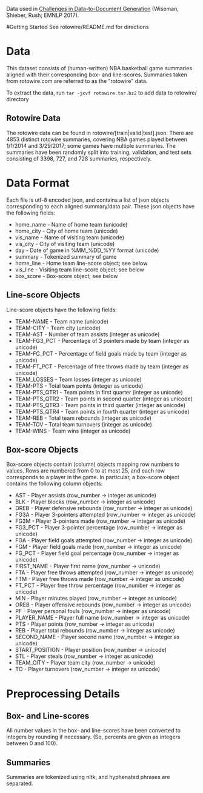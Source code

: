 Data used in [Challenges in Data-to-Document Generation](https://arxiv.org/abs/1707.08052) (Wiseman, Shieber, Rush; EMNLP 2017).

#Getting Started
See rotowire/README.md for directions

# Data
This dataset consists of (human-written) NBA basketball game summaries aligned with their corresponding box- and line-scores. Summaries taken from rotowire.com are referred to as the "rotowire" data.

To extract the data, run `tar -jxvf rotowire.tar.bz2` to add data to rotowire/ directory


## Rotowire Data
The rotowire data can be found in rotowire/[train|valid|test].json. There are 4853 distinct rotowire summaries, covering NBA games played between 1/1/2014 and 3/29/2017; some games have multiple summaries. The summaries have been randomly split into training, validation, and test sets consisting of 3398, 727, and 728 summaries, respectively.


# Data Format
Each file is utf-8 encoded json, and contains a list of json objects corresponding to each aligned summary/data pair. These json objects have the following fields:

* home_name - Name of home team (unicode)
* home_city - City of home team (unicode)
* vis_name  - Name of visiting team (unicode)
* vis_city  - City of visiting team (unicode)
* day       - Date of game in %MM_%DD_%YY format (unicode)
* summary   - Tokenized summary of game
* home_line - Home team line-score object; see below
* vis_line  - Visiting team line-score object; see below
* box_score - Box-score object; see below

## Line-score Objects
Line-score objects have the following fields:

* TEAM-NAME     - Team name (unicode)
* TEAM-CITY     - Team city (unicode)
* TEAM-AST      - Number of team assists (integer as unicode)
* TEAM-FG3_PCT  - Percentage of 3 pointers made by team (integer as unicode)
* TEAM-FG_PCT   - Percentage of field goals made by team (integer as unicode)
* TEAM-FT_PCT   - Percentage of free throws made by team (integer as unicode)
* TEAM_LOSSES   - Team losses (integer as unicode)
* TEAM-PTS      - Total team points (integer as unicode)
* TEAM-PTS_QTR1 - Team points in first quarter (integer as unicode)
* TEAM-PTS_QTR2 - Team points in second quarter (integer as unicode)
* TEAM-PTS_QTR3 - Team points in third quarter (integer as unicode)
* TEAM-PTS_QTR4 - Team points in fourth quarter (integer as unicode)
* TEAM-REB      - Total team rebounds (integer as unicode)
* TEAM-TOV      - Total team turnovers (integer as unicode)
* TEAM-WINS     - Team wins (integer as unicode)

## Box-score Objects
Box-score objects contain (column) objects mapping row numbers to values. Rows are numbered from 0 to at most 25, and each row corresponds to a player in the game. In particular, a box-score object contains the following column objects:

* AST            - Player assists (row_number -> integer as unicode)
* BLK            - Player blocks (row_number -> integer as unicode)
* DREB           - Player defensive rebounds (row_number -> integer as unicode)
* FG3A           - Player 3-pointers attempted (row_number -> integer as unicode)
* FG3M           - Player 3-pointers made (row_number -> integer as unicode)
* FG3_PCT        - Player 3-pointer percentage (row_number -> integer as unicode)
* FGA            - Player field goals attempted (row_number -> integer as unicode)
* FGM            - Player field goals made (row_number -> integer as unicode)
* FG_PCT         - Player field goal percentage (row_number -> integer as unicode)
* FIRST_NAME     - Player first name (row_number ->  unicode)
* FTA            - Player free throws attempted (row_number -> integer as unicode)
* FTM            - Player free throws made (row_number -> integer as unicode)
* FT_PCT         - Player free throw percentage (row_number -> integer as unicode)
* MIN            - Player minutes played (row_number -> integer as unicode)
* OREB           - Player offensive rebounds (row_number -> integer as unicode)
* PF             - Player personal fouls (row_number -> integer as unicode)
* PLAYER_NAME    - Player full name (row_number -> integer as unicode)
* PTS            - Player points (row_number -> integer as unicode)
* REB            - Player total rebounds (row_number -> integer as unicode)
* SECOND_NAME    - Player second name (row_number -> integer as unicode)
* START_POSITION - Player position (row_number -> unicode)
* STL            - Player steals (row_number -> integer as unicode)
* TEAM_CITY      - Player team city (row_number -> unicode)
* TO             - Player turnovers (row_number -> integer as unicode)


# Preprocessing Details

## Box- and Line-scores
All number values in the box- and line-scores have been converted to integers by rounding if necessary. (So, percents are given as integers between 0 and 100).

## Summaries
Summaries are tokenized using nltk, and hyphenated phrases are separated.
